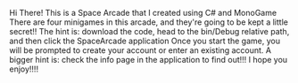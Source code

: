 Hi There!
This is a Space Arcade that I created using C# and MonoGame
There are four minigames in this arcade, and they're going to be kept a little secret!!
The hint is: download the code, head to the bin/Debug relative path, and then click the SpaceArcade application
Once you start the game, you will be prompted to create your account or enter an existing account.
A bigger hint is: check the info page in the application to find out!!!
I hope you enjoy!!!!
